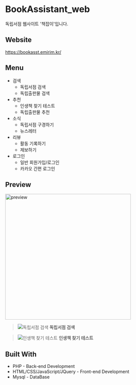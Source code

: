 # BookAssistant_web
독립서점 웹사이트 '책잡이'입니다.

## Website
https://bookasst.emirim.kr/

## Menu
* 검색
    * 독립서점 검색
    * 독립출판물 검색
* 추천
    * 인생책 찾기 테스트
    * 독립출판물 추천
* 소식
    * 독립서점 구경하기
    * 뉴스레터
* 리뷰
    * 활동 기록하기
    * 제보하기
* 로그인
    * 일반 회원가입/로그인
    * 카카오 간편 로그인

## Preview
<img src="https://user-images.githubusercontent.com/48242362/89734228-d1057700-da95-11ea-932f-d2c46cf96104.png" width="400px" title="preview" alt="preview"></img>

> ![독립서점 검색](https://user-images.githubusercontent.com/48242362/89734617-2a6ea580-da98-11ea-9447-b9ee7ac9bce0.png)
**독립서점 검색**

> ![인생책 찾기 테스트](https://user-images.githubusercontent.com/48242362/89734615-29d60f00-da98-11ea-99c8-1d14bfffa080.png)
**인생책 찾기 테스트**


## Built With

* PHP - Back-end Development
* HTML/CSS/JavaScript/JQuery - Front-end Development
* Mysql - DataBase
